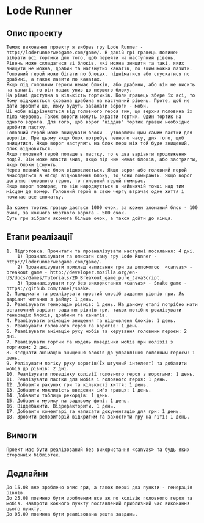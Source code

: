 # Lode Runner

## Опис проекту
	Темою виконання проекту я вибрав гру Lode Runner - http://loderunnerwebgame.com/game/. В даній грі гравець повинен зібрати всі тортики для того, щоб перейти на наступний рівень.
	Рівень може складатися зі блоків, які можна знищити та такі, яких знищити не можна, драбин та натянутих канатів, по яким можна лазити. Головний герой може бігати по блоках, підніматися або спускатися по драбині, а також лазити по канатах.
	Якщо під головним героєм немає блоків, або драбини, або він не висить на канаті, то він падає униз до першого блоку.
	На рівні доступна n кількість тортиків. Коли гравець збере їх всі, то йому відкриється схована драбина на наступний рівень. Проте, щоб не дати зробити це, йому будуть заважати вороги - моби.
	Ці моби відрізняються від головного героя тим, що верхня половина їх тіла червона. Також вороги можуть вкрасти тортик. Один тортик на одного ворога. Для того, щоб ворог "віддав" тортик гравцю необхідно зробити пастку.
	Головний герой може знищувати блоки - утворюючи цим самим пастки для ворогів. При цьому якщо блок потребує певного часу, для того, щоб знищитися. Якщо ворог наступить на блок перш ніж той буде знищений, блок відновиться.
	Якщо головний герой попаде в пастку, то є два варіанти продовження подій. Він може впасти вниз, якщо під ним немає блоків, або застрягти, якщо блоки існують. 
	Через певний час блок відновлюється. Якщо ворог або головний герой  знаходяться в місці відновлення блоку, то вони помирають. Якщо ворог доганяє головного героя, то головний герой помирає.
	Якщо ворог помирає, то він народжується в найвижчій точці над тим місцем де помер. Головний герой в свою чергу втрачає одне життя і починає все спочатку. 
	
	За кожен тортик гравцю дається 1000 очок, за кожен зломаний блок - 100 очок, за кожного мертвого ворога - 500 очок.
	Суть гри зібрати якомога більше очок, а також дойти до кінця.
		
## Етапи реалізації
	1. Підготовка. Прочитати та проаналізувати наступні посилання: 4 дні.
		1) Проаналізувати та описати саму гру Lode Runner - http://loderunnerwebgame.com/game/.
		2) Проаналізувати приклад написання гри за допомогою  <canvas> - breakout game - http://developer.mozilla.org/en-US/docs/Games/Tutorials/2D_Breakout_game_pure_JavaScript.
		3) Проаналізувати гру без використання <canvas> - Snake game - https://github.com/tanel/snake.
	2. Придумати та реалізувати простий спосіб задання рівнів гри. Як варіант читання з файлу: 1 день.
	3. Реалізувати генерацію рівнів: 1 день. На даному етапі потрібно мати остаточний варіант задання рівнів гри, також потібно реалізувати генерацію блоків, драбини та канатів.
	4. Реалізувати анімацію знищення та відновленя блоків: 1 день.
	5. Реалзувати головного героя та ворогів: 1 день.
	6. Реалізувати анімацію руху мобів та керування головним героєм: 2 дні.
	7. Реалізувати тортик та модель поведінки мобів при колізії з тортиком: 2 дні.
	8. З'єднати анімацію знищення блоків до управління головним героєм: 1 день.
	9. Релізувати логіку руху ворогів(Їх штучний інтелект) та добавити мобів до рівнів: 2 дні.
	10. Реалізувати поведінку колізії головного героя з ворогами: 1 день.
	11. Реалізувати пастки для мобів і головного героя: 1 день.
	12. Добавити рахунок гри та кількості життя: 1 день.
	13. Добавити можливість введення ім'я гравця: 1 день.
	14. Добавити таблицю рекордів: 1 день.
	15. Добавити музику на задньому фоні: 1 день.
	16. Віддебажити. Відрефакторити. 1 день.
	17. Добавити коментарі та написати документацію для гри: 1 день.
	18. Зробити репозиторій відкритим та захостити гру на гіті: 1 день.
		
## Вимоги
	Проект має бути реалізований без використання <canvas> та будь яких сторонніх бібліотек.	
		
##  Дедлайни

	До 15.08 вже зроблено опис гри, а також перші два пункти - генерація рівнів.
	До 25.08 повинно бути зробленим все аж по колізію головного героя та мобів. Навпроти кожного пункту поставлений приблизний час виконання цього пункту.
	До 05.09 повинна бути реалізована решта завдань.